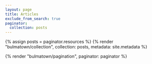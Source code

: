 ```yaml
---
layout: page
title: Articles
exclude_from_search: true
paginator:
  collection: posts
---
```


{% assign posts = paginator.resources %}
{% render "bulmatown/collection", collection: posts, metadata: site.metadata %}

{% render "bulmatown/pagination", paginator: paginator %}